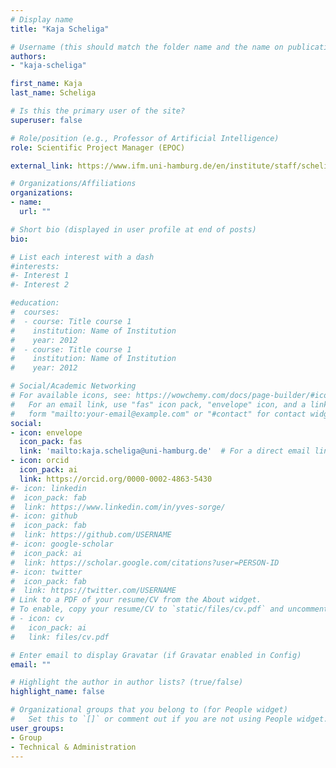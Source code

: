 ```yaml
---
# Display name
title: "Kaja Scheliga"

# Username (this should match the folder name and the name on publications)
authors:
- "kaja-scheliga"

first_name: Kaja
last_name: Scheliga

# Is this the primary user of the site?
superuser: false

# Role/position (e.g., Professor of Artificial Intelligence)
role: Scientific Project Manager (EPOC)

external_link: https://www.ifm.uni-hamburg.de/en/institute/staff/scheliga.html

# Organizations/Affiliations
organizations:
- name: 
  url: ""

# Short bio (displayed in user profile at end of posts)
bio: 

# List each interest with a dash
#interests:
#- Interest 1
#- Interest 2

#education:
#  courses:
#  - course: Title course 1
#    institution: Name of Institution
#    year: 2012
#  - course: Title course 1
#    institution: Name of Institution
#    year: 2012

# Social/Academic Networking
# For available icons, see: https://wowchemy.com/docs/page-builder/#icons
#   For an email link, use "fas" icon pack, "envelope" icon, and a link in the
#   form "mailto:your-email@example.com" or "#contact" for contact widget.
social:
- icon: envelope
  icon_pack: fas
  link: 'mailto:kaja.scheliga@uni-hamburg.de'  # For a direct email link, use "mailto:test@example.org".
- icon: orcid
  icon_pack: ai
  link: https://orcid.org/0000-0002-4863-5430
#- icon: linkedin
#  icon_pack: fab
#  link: https://www.linkedin.com/in/yves-sorge/
#- icon: github
#  icon_pack: fab
#  link: https://github.com/USERNAME
#- icon: google-scholar
#  icon_pack: ai
#  link: https://scholar.google.com/citations?user=PERSON-ID
#- icon: twitter
#  icon_pack: fab
#  link: https://twitter.com/USERNAME
# Link to a PDF of your resume/CV from the About widget.
# To enable, copy your resume/CV to `static/files/cv.pdf` and uncomment the lines below.
# - icon: cv
#   icon_pack: ai
#   link: files/cv.pdf

# Enter email to display Gravatar (if Gravatar enabled in Config)
email: ""

# Highlight the author in author lists? (true/false)
highlight_name: false

# Organizational groups that you belong to (for People widget)
#   Set this to `[]` or comment out if you are not using People widget.
user_groups:
- Group
- Technical & Administration
---
```

